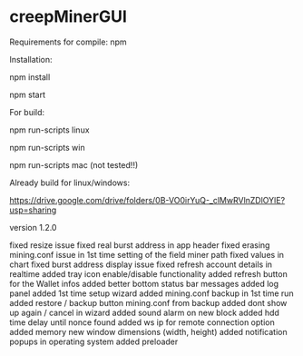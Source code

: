 # creepMinerGUI

Requirements for compile:
npm

Installation:

npm install

npm start

For build:

npm run-scripts linux

npm run-scripts win

npm run-scripts mac (not tested!!)

Already build for linux/windows:

https://drive.google.com/drive/folders/0B-VO0irYuQ-_clMwRVlnZDlOYlE?usp=sharing


version 1.2.0

fixed resize issue
fixed real burst address in app header
fixed erasing mining.conf issue in 1st time setting of the field miner path
fixed values in chart
fixed burst address display issue
fixed refresh account details in realtime
added tray icon enable/disable functionality
added refresh button for the Wallet infos
added better bottom status bar messages
added log panel
added 1st time setup wizard
added mining.conf backup in 1st time run
added restore / backup button mining.conf from backup
added dont show up again / cancel in wizard
added sound alarm on new block
added hdd time delay until nonce found
added ws ip for remote connection option
added memory new window dimensions (width, height)
added notification popups in operating system
added preloader






